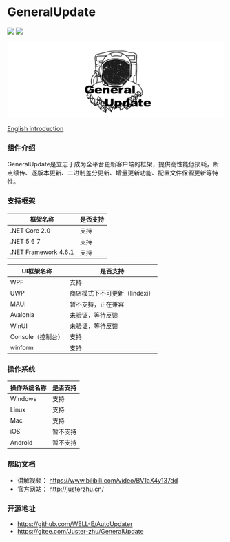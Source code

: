 # GeneralUpdate #
![](https://img.shields.io/github/license/WELL-E/AutoUpdater?color=blue)
![](https://img.shields.io/github/stars/WELL-E/AutoUpdater?color=blue)


![](imgs/GeneralUpdate_h.png)

[English introduction](https://github.com/WELL-E/AutoUpdater/blob/master/README_en.md)

### 组件介绍 ###

GeneralUpdate是立志于成为全平台更新客户端的框架，提供高性能低损耗，断点续传、逐版本更新、二进制差分更新、增量更新功能、配置文件保留更新等特性。

### 支持框架

| 框架名称             | 是否支持 |
| -------------------- | -------- |
| .NET Core 2.0        | 支持     |
| .NET 5 6 7           | 支持     |
| .NET Framework 4.6.1 | 支持     |

| UI框架名称        | 是否支持                      |
| ----------------- | ----------------------------- |
| WPF               | 支持                          |
| UWP               | 商店模式下不可更新（lindexi） |
| MAUI              | 暂不支持，正在兼容            |
| Avalonia          | 未验证，等待反馈              |
| WinUI             | 未验证，等待反馈              |
| Console（控制台） | 支持                          |
| winform           | 支持                          |

### 操作系统

| 操作系统名称 | 是否支持 |
| ------------ | -------- |
| Windows      | 支持     |
| Linux        | 支持     |
| Mac          | 支持     |
| iOS          | 暂不支持 |
| Android      | 暂不支持 |

### 帮助文档 ###
- 讲解视频： https://www.bilibili.com/video/BV1aX4y137dd
- 官方网站： http://justerzhu.cn/

### 开源地址 ###
- https://github.com/WELL-E/AutoUpdater
- https://gitee.com/Juster-zhu/GeneralUpdate
